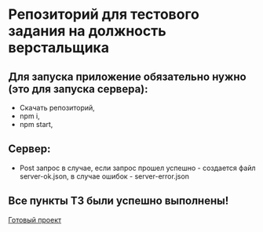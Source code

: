 # Репозиторий  для тестового задания на должность верстальщика

## Для запуска приложение обязательно нужно (это для запуска сервера): 
- Скачать репозиторий,
- npm i,
- npm start,

## Сервер:
- Post запрос
в случае, если запрос прошел успешно - создается файл server-ok.json, в случае ошибок - server-error.json

## Все пункты ТЗ были успешно выполнены!

[Готовый проект](https://n1ckwhite.github.io/test-1/)
